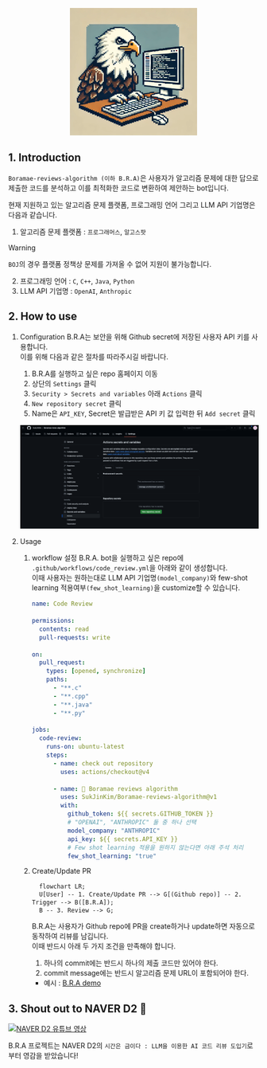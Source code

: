 <p align="center">
  <a href="https://github.com/SukJinKim/Boramae-reviews-algorithm/tree/main"> 
    <img src="/img/Boramae-reviews-algorithm-logo.webp" width="256" height="256"/>
  </a>
</p>  


## 1. Introduction


`Boramae-reviews-algorithm (이하 B.R.A)`은 사용자가 알고리즘 문제에 대한 답으로 제출한 코드를 분석하고 이를 최적화한 코드로 변환하여 제안하는 bot입니다.


현재 지원하고 있는 알고리즘 문제 플랫폼, 프로그래밍 언어 그리고 LLM API 기업명은 다음과 같습니다.

1. 알고리즘 문제 플랫폼 : `프로그래머스`, `알고스팟`
> [!WARNING]
> `BOJ`의 경우 플랫폼 정책상 문제를 가져올 수 없어 지원이 불가능합니다.
2. 프로그래밍 언어 : `C`, `C++`, `Java`, `Python`
3. LLM API 기업명 : `OpenAI`, `Anthropic`
  

## 2. How to use

1. Configuration
   B.R.A는 보안을 위해 Github secret에 저장된 사용자 API 키를 사용합니다.  
   이를 위해 다음과 같은 절차를 따라주시길 바랍니다.  

   1) B.R.A를 실행하고 싶은 repo 홈페이지 이동
   2) 상단의 `Settings` 클릭
   3) `Security > Secrets and variables` 아래 `Actions` 클릭
   4) `New repository secret` 클릭
   5) Name은 `API_KEY`, Secret은 발급받은 API 키 값 입력한 뒤 `Add secret` 클릭

   <p align="center">
    <img src="/img/secret setting.png"/>
   </p>  


2. Usage
   1) workflow 설정
       B.R.A. bot을 실행하고 싶은 repo에 `.github/workflows/code_review.yml`을 아래와 같이 생성합니다.  
       이때 사용자는 원하는대로 LLM API 기업명`(model_company)`와 few-shot learning 적용여부`(few_shot_learning)`을 customize할 수 있습니다.  
      <!-- TODO technical report 추가 -->

      ```yml
      name: Code Review

      permissions:
        contents: read
        pull-requests: write

      on:
        pull_request:
          types: [opened, synchronize]
          paths:
            - "**.c"
            - "**.cpp"
            - "**.java"
            - "**.py"

      jobs:
        code-review:
          runs-on: ubuntu-latest
          steps:
            - name: check out repository
              uses: actions/checkout@v4

            - name: 🦅 Boramae reviews algorithm
              uses: SukJinKim/Boramae-reviews-algorithm@v1
              with:
                github_token: ${{ secrets.GITHUB_TOKEN }}
                # "OPENAI", "ANTHROPIC" 둘 중 하나 선택
                model_company: "ANTHROPIC"
                api_key: ${{ secrets.API_KEY }}
                # Few shot learning 적용을 원하지 않는다면 아래 주석 처리
                few_shot_learning: "true"
      ```

   2) Create/Update PR
      ```mermaid
        flowchart LR;
        U[User] -- 1. Create/Update PR --> G[(Github repo)] -- 2. Trigger --> B([B.R.A]);
        B -- 3. Review --> G;
      ```
      B.R.A는 사용자가 Github repo에 PR을 create하거나 update하면 자동으로 동작하여 리뷰를 남깁니다.  
      이때 반드시 아래 두 가지 조건을 만족해야 합니다.  

      1) 하나의 commit에는 반드시 하나의 제출 코드만 있어야 한다.
      2) commit message에는 반드시 알고리즘 문제 URL이 포함되어야 한다.  
      
      - 예시 : [B.R.A demo](https://github.com/SukJinKim/Boramae-reviews-algorithm-demo/pull/2)

  
## 3. Shout out to NAVER D2 :green_heart:

[![NAVER D2 유튜브 영상](http://img.youtube.com/vi/7cwFhX14nkg/0.jpg)](https://youtu.be/7cwFhX14nkg?t=0s)  

B.R.A 프로젝트는 NAVER D2의 `시간은 금이다 : LLM을 이용한 AI 코드 리뷰 도입기`로부터 영감을 받았습니다!